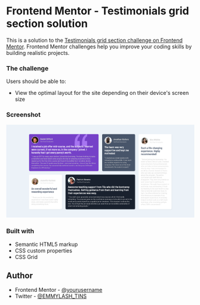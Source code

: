# Frontend Mentor - Testimonials grid section solution

This is a solution to the [Testimonials grid section challenge on Frontend Mentor](https://www.frontendmentor.io/challenges/testimonials-grid-section-Nnw6J7Un7). Frontend Mentor challenges help you improve your coding skills by building realistic projects. 


### The challenge

Users should be able to:

- View the optimal layout for the site depending on their device's screen size

### Screenshot

![My Solution](./images/Screenshot%202022-09-11%20at%2008-48-42%20Frontend%20Mentor%20Testimonials%20Grid.png)


### Built with

- Semantic HTML5 markup
- CSS custom properties
- CSS Grid

## Author
- Frontend Mentor - [@yourusername](https://www.frontendmentor.io/profile/AkinnimiManuel)
- Twitter - [@EMMYLASH_TINS](https://www.twitter.com/EMMYLASH_TINS)